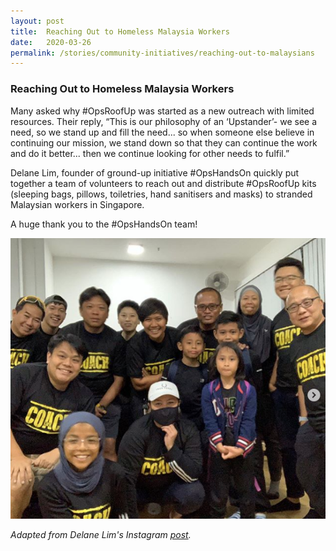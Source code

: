 ```yaml
---
layout: post
title:  Reaching Out to Homeless Malaysia Workers
date:   2020-03-26
permalink: /stories/community-initiatives/reaching-out-to-malaysians
---
```


### Reaching Out to Homeless Malaysia Workers

Many asked why #OpsRoofUp was started as a new outreach with limited resources. Their reply, “This is our philosophy of an ‘Upstander’- we see a need, so we stand up and fill the need... so when someone else believe in continuing our mission, we stand down so that they can continue the work and do it better... then we continue looking for other needs to fulfil.” 

Delane Lim, founder of ground-up initiative #OpsHandsOn quickly put together a team of volunteers to reach out and distribute #OpsRoofUp kits (sleeping bags, pillows, toiletries, hand sanitisers and masks) to stranded Malaysian workers in Singapore.

A huge thank you to the #OpsHandsOn team!

![OpsHandsOn](/images/stories/OpsHandsOn.png/)

_Adapted from Delane Lim's Instagram [post](https://www.instagram.com/p/B97cf6NHloZ/?igshid=11g4fuvnq3uwi)._
